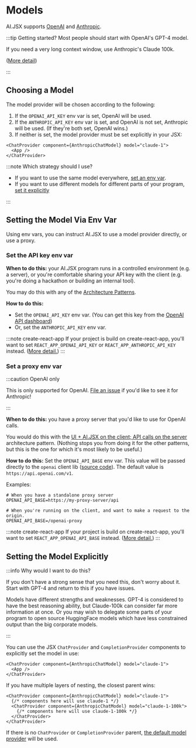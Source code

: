 # Models

AI.JSX supports [OpenAI](https://openai.com/) and [Anthropic](https://www.anthropic.com/).

:::tip Getting started?
Most people should start with OpenAI's GPT-4 model.

If you need a very long context window, use Anthropic's Claude 100k.

([More detail](./brand-new.md#recommended-dev-workflow))

:::

## Choosing a Model

The model provider will be chosen according to the following:

1. If the `OPENAI_API_KEY` env var is set, OpenAI will be used.
1. If the `ANTHROPIC_API_KEY` env var is set, and OpenAI is not set, Anthropic will be used. (If they're both set, OpenAI wins.)
1. If neither is set, the model provider must be set explicitly in your JSX:

```tsx
<ChatProvider component={AnthropicChatModel} model="claude-1">
  <App />
</ChatProvider>
```

:::note Which strategy should I use?

- If you want to use the same model everywhere, [set an env var](#setting-the-model-via-env-var).
- If you want to use different models for different parts of your program, [set it explicitly](#setting-the-model-explicitly)

:::

## Setting the Model Via Env Var

Using env vars, you can instruct AI.JSX to use a model provider directly, or use a proxy.

### Set the API key env var

**When to do this:** your AI.JSX program runs in a controlled environment (e.g. a server), or you're comfortable sharing your API key with the client (e.g. you're doing a hackathon or building an internal tool).

You may do this with any of the [Architecture Patterns](./architecture.mdx).

**How to do this:**

- Set the `OPENAI_API_KEY` env var. (You can get this key from the [OpenAI API dashboard](https://platform.openai.com/account/api-keys))
- Or, set the `ANTHROPIC_API_KEY` env var.

:::note create-react-app
If your project is build on create-react-app, you'll want to set `REACT_APP_OPENAI_API_KEY` or `REACT_APP_ANTHROPIC_API_KEY` instead. ([More detail.](https://create-react-app.dev/docs/adding-custom-environment-variables/))
:::

### Set a proxy env var

:::caution OpenAI only

This is only supported for OpenAI. [File an issue](https://github.com/fixie-ai/ai-jsx/issues) if you'd like to see it for Anthropic!

:::

**When to do this:** you have a proxy server that you'd like to use for OpenAI calls.

You would do this with the [UI + AI.JSX on the client; API calls on the server](./architecture.mdx#ui--aijsx-on-the-client-api-calls-on-the-server) architecture pattern. (Nothing stops you from doing it for the other patterns, but this is the one for which it's most likely to be useful.)

**How to do this:** Set the `OPENAI_API_BASE` env var. This value will be passed directly to the `openai` client lib ([source code](https://github.com/openai/openai-node/blob/dc821be3018c832650e21285bade265099f99efb/base.ts#L22)). The default value is `https://api.openai.com/v1`.

Examples:

```console
# When you have a standalone proxy server
OPENAI_API_BASE=https://my-proxy-server/api

# When you're running on the client, and want to make a request to the origin.
OPENAI_API_BASE=/openai-proxy
```

:::note create-react-app
If your project is build on create-react-app, you'll want to set `REACT_APP_OPENAI_API_BASE` instead. ([More detail.](https://create-react-app.dev/docs/adding-custom-environment-variables/))
:::

## Setting the Model Explicitly

:::info Why would I want to do this?

If you don't have a strong sense that you need this, don't worry about it. Start with GPT-4 and return to this if you have issues.

Models have different strengths and weaknesses. GPT-4 is considered to have the best reasoning ability, but Claude-100k can consider far more information at once. Or you may wish to delegate some parts of your program to open source HuggingFace models which have less constrained output than the big corporate models.

:::

You can use the JSX `ChatProvider` and `CompletionProvider` components to explicitly set the model in use:

```tsx
<ChatProvider component={AnthropicChatModel} model="claude-1">
  <App />
</ChatProvider>
```

If you have multiple layers of nesting, the closest parent wins:

```tsx
<ChatProvider component={AnthropicChatModel} model="claude-1">
  {/* components here will use claude-1 */}
  <ChatProvider component={AnthropicChatModel} model="claude-1-100k">
    {/* components here will use claude-1-100k */}
  </ChatProvider>
</ChatProvider>
```

If there is no `ChatProvider` or `CompletionProvider` parent, [the default model provider](#choosing-a-model) will be used.
